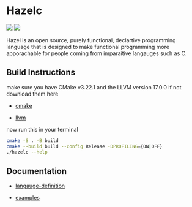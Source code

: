 # Hazelc

![](https://img.shields.io/badge/License-GPLv3-blue.svg)
![](https://tokei.rs/b1/github/TheoW03/hazel)

Hazel is an open source, purely functional, declartive programming language that is designed 
to make functional programming more apporachable for people coming from imparaitive langauges such as C.


## Build Instructions

make sure you have CMake v3.22.1 and the LLVM version 17.0.0
if not download them here

- [cmake]
 
- [llvm]


now run this in your terminal

```sh
cmake -S . -B build 
cmake --build build --config Release -DPROFILING={ON|OFF}
./hazelc --help
```

## Documentation

- [langauge-definition]

- [examples]

[llvm]: <https://releases.llvm.org/download.html>

[cmake]: <https://cmake.org/download/>
[langauge-definition]: <https://github.com/TheoW03/Hazelc/blob/master/Hazel_docs.pdf>
[examples]: <https://github.com/TheoW03/Hazelc/tree/master/samples>
[lines-of-code-badge]: <https://tokei.rs/b1/github/TheoW03/Hazel>
[gpl]:<https://img.shields.io/badge/License-GPLv3-blue.svg)](https://www.gnu.org/licenses/gpl-3.0>